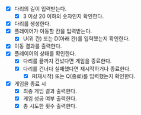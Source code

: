 - [x] 다리의 길이 입력받는다.
   - [x] 3 이상 20 이하의 숫자인지 확인한다.
- [x] 다리를 생성한다.
- [x] 플레이어가 이동할 칸을 입력받는다.
   - [x] U(위 칸) 또는 D(아래 칸)를 입력했는지 확인한다. 
- [x] 이동 결과를 출력한다.
- [x] 플레이어의 상태를 확인한다.
   - [x] 다리를 끝까지 건넜다면 게임을 종료한다.
   - [x] 다리를 건너다 실패했다면 재시작하거나 종료한다.
     - [x] R(재시작) 또는 Q(종료)를 입력했는지 확인한다.
- [x] 게임을 종료 시
   - [x] 최종 게임 결과 출력한다.
   - [x] 게임 성공 여부 출력한다.
   - [x] 총 시도한 횟수 출력한다.
